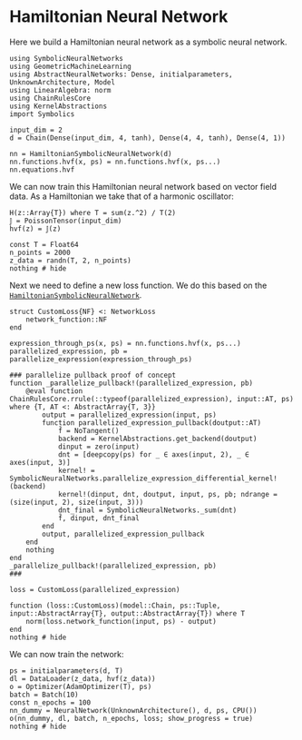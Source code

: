 # Hamiltonian Neural Network

Here we build a Hamiltonian neural network as a symbolic neural network.

```@example hnn
using SymbolicNeuralNetworks
using GeometricMachineLearning
using AbstractNeuralNetworks: Dense, initialparameters, UnknownArchitecture, Model
using LinearAlgebra: norm
using ChainRulesCore
using KernelAbstractions
import Symbolics

input_dim = 2
d = Chain(Dense(input_dim, 4, tanh), Dense(4, 4, tanh), Dense(4, 1))

nn = HamiltonianSymbolicNeuralNetwork(d)
nn.functions.hvf(x, ps) = nn.functions.hvf(x, ps...)
nn.equations.hvf
```

We can now train this Hamiltonian neural network based on vector field data. As a Hamiltonian we take that of a harmonic oscillator:

```@example hnn
H(z::Array{T}) where T = sum(z.^2) / T(2)
𝕁 = PoissonTensor(input_dim)
hvf(z) = 𝕁(z)

const T = Float64
n_points = 2000
z_data = randn(T, 2, n_points)
nothing # hide
```

Next we need to define a new loss function. We do this based on the [`HamiltonianSymbolicNeuralNetwork`](@ref).

```@example hnn
struct CustomLoss{NF} <: NetworkLoss 
    network_function::NF
end

expression_through_ps(x, ps) = nn.functions.hvf(x, ps...)
parallelized_expression, pb = parallelize_expression(expression_through_ps)

### parallelize pullback proof of concept
function _parallelize_pullback!(parallelized_expression, pb)
    @eval function ChainRulesCore.rrule(::typeof(parallelized_expression), input::AT, ps) where {T, AT <: AbstractArray{T, 3}}
        output = parallelized_expression(input, ps)
        function parallelized_expression_pullback(doutput::AT)
            f̄ = NoTangent()
            backend = KernelAbstractions.get_backend(doutput)
            dinput = zero(input)
            dnt = [deepcopy(ps) for _ ∈ axes(input, 2), _ ∈ axes(input, 3)]
            kernel! = SymbolicNeuralNetworks.parallelize_expression_differential_kernel!(backend)
            kernel!(dinput, dnt, doutput, input, ps, pb; ndrange = (size(input, 2), size(input, 3)))
            dnt_final = SymbolicNeuralNetworks._sum(dnt)
            f̄, dinput, dnt_final
        end
        output, parallelized_expression_pullback
    end
    nothing
end
_parallelize_pullback!(parallelized_expression, pb)
###

loss = CustomLoss(parallelized_expression)

function (loss::CustomLoss)(model::Chain, ps::Tuple, input::AbstractArray{T}, output::AbstractArray{T}) where T
    norm(loss.network_function(input, ps) - output)
end
nothing # hide
```

We can now train the network:

```@example hnn
ps = initialparameters(d, T)
dl = DataLoader(z_data, hvf(z_data))
o = Optimizer(AdamOptimizer(T), ps)
batch = Batch(10)
const n_epochs = 100
nn_dummy = NeuralNetwork(UnknownArchitecture(), d, ps, CPU())
o(nn_dummy, dl, batch, n_epochs, loss; show_progress = true)
nothing # hide
```